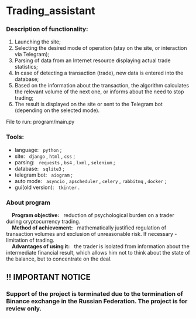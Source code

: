 # Trading_assistant
### Description of functionality:
1. Launching the site;
2. Selecting the desired mode of operation (stay on the site, or interaction via Telegram);
3. Parsing of data from an Internet resource displaying actual trade statistics;
4. In case of detecting a transaction (trade), new data is entered into the database;
5. Based on the information about the transaction, the algorithm calculates the relevant volume of the next one, or informs about the need to stop trading;
6. The result is displayed on the site or sent to the Telegram bot (depending on the selected mode).

File to run: program/main.py

### Tools:
- language: &nbsp; `python` ;
- site: &nbsp; `django` , `html` , `css` ;
- parsing: &nbsp; `requests` , `bs4` , `lxml` , `selenium` ;
- database: &nbsp; `sqlite3` ;
- telegram bot: &nbsp; `aiogram` ;
- auto mode: &nbsp; `asyncio` , `apscheduler` , `celery` , `rabbitmq` , `docker` ;
- gui(old version): &nbsp; `tkinter` .

### About program
&nbsp; &nbsp; __Program objective:__ &nbsp; reduction of psychological burden on a trader during cryptocurrency trading.<br>
  &nbsp; &nbsp; __Method of achievement:__ &nbsp; mathematically justified regulation of transaction volumes and exclusion of unreasonable risk. If necessary - limitation of trading.<br>
  &nbsp; &nbsp; __Advantages of using it:__ &nbsp; the trader is isolated from information about the intermediate financial result, which allows him not to think about the state of the balance, but to concentrate on the deal.

## !! IMPORTANT NOTICE
### Support of the project is terminated due to the termination of Binance exchange in the Russian Federation. The project is for review only.
